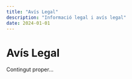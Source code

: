 ```yaml
---
title: "Avís Legal"
description: "Informació legal i avís legal"
date: 2024-01-01
---
```


# Avís Legal

Contingut proper...
